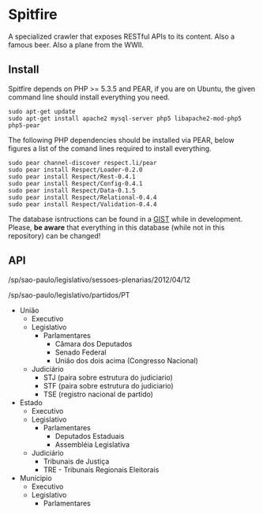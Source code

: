 Spitfire
========

A specialized crawler that exposes RESTful APIs to its content. 
Also a famous beer. Also a plane from the WWII.

Install
-------

Spitfire depends on PHP >= 5.3.5 and PEAR, if you are on Ubuntu, the given 
command line should install everything you need.

    sudo apt-get update
    sudo apt-get install apache2 mysql-server php5 libapache2-mod-php5 php5-pear

The following PHP dependencies should be installed via PEAR, below figures 
a list of the comand lines required to install everything.

    sudo pear channel-discover respect.li/pear
    sudo pear install Respect/Loader-0.2.0
    sudo pear install Respect/Rest-0.4.1
    sudo pear install Respect/Config-0.4.1
    sudo pear install Respect/Data-0.1.5
    sudo pear install Respect/Relational-0.4.4
    sudo pear install Respect/Validation-0.4.4

The database isntructions can be found in a [GIST](https://gist.github.com/2667935)
while in development. Please, **be aware** that everything in this database (while not 
in this repository) can be changed!


API
---

/sp/sao-paulo/legislativo/sessoes-plenarias/2012/04/12

/sp/sao-paulo/legislativo/partidos/PT



* União
    * Executivo
    * Legislativo
        * Parlamentares
            * Câmara dos Deputados
            * Senado Federal
            * União dos dois acima (Congresso Nacional)
    * Judiciário
        * STJ (paira sobre estrutura do judiciario)
        * STF (paira sobre estrutura do judiciario)
        * TSE (registro nacional de partido)
* Estado
    * Executivo
    * Legislativo
        * Parlamentares
            * Deputados Estaduais
            * Assembléia Legislativa
    * Judiciário
        * Tribunais de Justiça
        * TRE - Tribunais Regionais Eleitorais
* Munícipio
    * Executivo
    * Legislativo
        * Parlamentares
